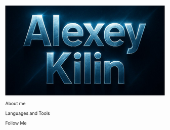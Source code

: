 ![Header](https://github.com/Alekcey5977/Alekcey5977/blob/main/assets/header2.jpg)

About me

Languages and Tools

Follow Me